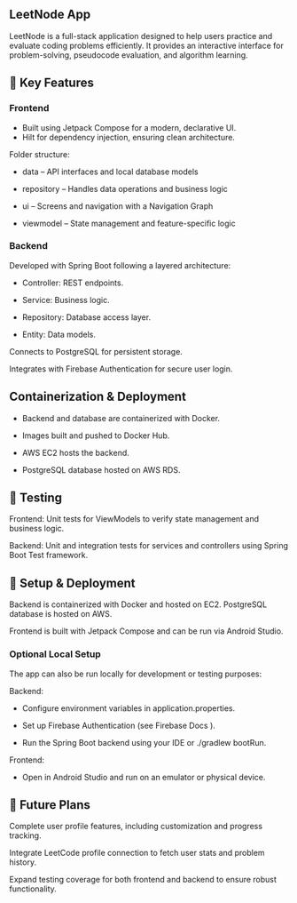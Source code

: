 ## LeetNode App

  LeetNode is a full-stack application designed to help users practice and evaluate coding problems efficiently. It provides an interactive interface for problem-solving, pseudocode evaluation, and algorithm learning.
## 🚀 Key Features

### Frontend
- Built using Jetpack Compose for a modern, declarative UI.
- Hilt for dependency injection, ensuring clean architecture.

Folder structure:

- data – API interfaces and local database models

- repository – Handles data operations and business logic

- ui – Screens and navigation with a Navigation Graph

- viewmodel – State management and feature-specific logic

### Backend

Developed with Spring Boot following a layered architecture:

- Controller: REST endpoints.

- Service: Business logic.

- Repository: Database access layer.

- Entity: Data models.

Connects to PostgreSQL for persistent storage.

Integrates with Firebase Authentication for secure user login.



## Containerization & Deployment

- Backend and database are containerized with Docker.

- Images built and pushed to Docker Hub.

- AWS EC2 hosts the backend.

- PostgreSQL database hosted on AWS RDS.


## 🧪 Testing

Frontend: Unit tests for ViewModels to verify state management and business logic.

Backend: Unit and integration tests for services and controllers using Spring Boot Test framework.


## 🚀 Setup & Deployment
Backend is containerized with Docker and hosted on EC2. PostgreSQL database is hosted on AWS.

Frontend is built with Jetpack Compose and can be run via Android Studio.

### Optional Local Setup

The app can also be run locally for development or testing purposes:

Backend:

- Configure environment variables in application.properties.

- Set up Firebase Authentication (see Firebase Docs
).

- Run the Spring Boot backend using your IDE or ./gradlew bootRun.

Frontend:

- Open in Android Studio and run on an emulator or physical device.

## 🔮 Future Plans

Complete user profile features, including customization and progress tracking.

Integrate LeetCode profile connection to fetch user stats and problem history.

Expand testing coverage for both frontend and backend to ensure robust functionality.

